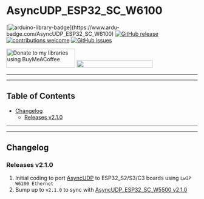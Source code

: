 # AsyncUDP_ESP32_SC_W6100


[![arduino-library-badge](https://www.ardu-badge.com/badge/AsyncUDP_ESP32_SC_W6100.svg?)](https://www.ardu-badge.com/AsyncUDP_ESP32_SC_W6100)
[![GitHub release](https://img.shields.io/github/release/khoih-prog/AsyncUDP_ESP32_SC_W6100.svg)](https://github.com/khoih-prog/AsyncUDP_ESP32_SC_W6100/releases)
[![contributions welcome](https://img.shields.io/badge/contributions-welcome-brightgreen.svg?style=flat)](#Contributing)
[![GitHub issues](https://img.shields.io/github/issues/khoih-prog/AsyncUDP_ESP32_SC_W6100.svg)](http://github.com/khoih-prog/AsyncUDP_ESP32_SC_W6100/issues)


<a href="https://www.buymeacoffee.com/khoihprog6" title="Donate to my libraries using BuyMeACoffee"><img src="https://cdn.buymeacoffee.com/buttons/v2/default-yellow.png" alt="Donate to my libraries using BuyMeACoffee" style="height: 50px !important;width: 181px !important;" ></a>
<a href="https://www.buymeacoffee.com/khoihprog6" title="Donate to my libraries using BuyMeACoffee"><img src="https://img.shields.io/badge/buy%20me%20a%20coffee-donate-orange.svg?logo=buy-me-a-coffee&logoColor=FFDD00" style="height: 20px !important;width: 200px !important;" ></a>


---
---

## Table of Contents

* [Changelog](#changelog)
  * [Releases v2.1.0](#Releases-v200)

---
---

## Changelog

### Releases v2.1.0

1. Initial coding to port [AsyncUDP](https://github.com/espressif/arduino-esp32/tree/master/libraries/AsyncUDP) to ESP32_S2/S3/C3 boards using `LwIP W6100 Ethernet`
2. Bump up to `v2.1.0` to sync with [AsyncUDP_ESP32_SC_W5500 v2.1.0](https://github.com/khoih-prog/AsyncUDP_ESP32_SC_W5500)


